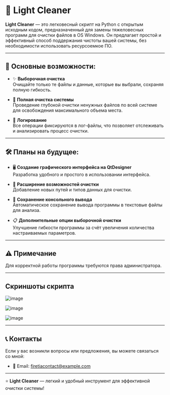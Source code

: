 # 🌟 Light Cleaner

**Light Cleaner** — это легковесный скрипт на Python с открытым исходным кодом, предназначенный для замены тяжеловесных программ для очистки файлов в OS Windows. Он предлагает простой и эффективный способ поддержания чистоты вашей системы, без необходимости использовать ресурсоемкое ПО.

---

## 🔧 Основные возможности:

- ✨ **Выборочная очистка**  
  Очищайте только те файлы и данные, которые вы выбрали, сохраняя полную гибкость.
  
- 🧹 **Полная очистка системы**  
  Проведение глубокой очистки ненужных файлов по всей системе для освобождения максимального объема места.
  
- 📝 **Логирование**  
  Все операции фиксируются в лог-файлы, что позволяет отслеживать и анализировать процесс очистки.

---

## 🛠 Планы на будущее:

- 🖥 **Создание графического интерфейса на QtDesigner**  
  Разработка удобного и простого в использовании интерфейса.

- 🔄 **Расширение возможностей очистки**  
  Добавление новых путей и типов данных для очистки.

- 📄 **Сохранение консольного вывода**  
  Автоматическое сохранение вывода программы в текстовые файлы для анализа.

- 📋 **Дополнительные опции выборочной очистки**  
  Улучшение гибкости программы за счёт увеличения количества настраиваемых параметров.

---

## ⚠️ Примечание

Для корректной работы программы требуются права администратора.

---

## Скриншоты скрипта
![image](https://github.com/user-attachments/assets/2ce44918-1002-4fad-8f42-73b6cb8c44d1)

![image](https://github.com/user-attachments/assets/4b535a62-bbbd-4aed-9246-69e0a01c3649)

![image](https://github.com/user-attachments/assets/6111194e-a713-41f3-9bc2-11289c7628ec)

---

## 📞 Контакты

Если у вас возникли вопросы или предложения, вы можете связаться со мной:

- 📧 Email: firetiacontact@example.com

---

⭐️ **Light Cleaner** — легкий и удобный инструмент для эффективной очистки системы!

